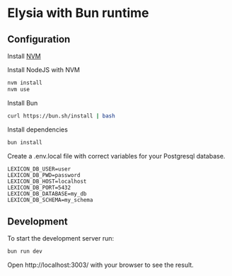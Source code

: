# Elysia with Bun runtime

## Configuration

Install [NVM](https://github.com/nvm-sh/nvm?tab=readme-ov-file#installing-and-updating)

Install NodeJS with NVM

```bash
nvm install
nvm use
```

Install Bun

```bash
curl https://bun.sh/install | bash
```

Install dependencies

```bash
bun install
```

Create a .env.local file with correct variables for your Postgresql database.

```env
LEXICON_DB_USER=user
LEXICON_DB_PWD=password
LEXICON_DB_HOST=localhost
LEXICON_DB_PORT=5432
LEXICON_DB_DATABASE=my_db
LEXICON_DB_SCHEMA=my_schema
```

## Development

To start the development server run:
```bash
bun run dev
```

Open http://localhost:3003/ with your browser to see the result.